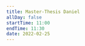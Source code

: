 ```yaml
---
title: Master-Thesis Daniel
allDay: false
startTime: 11:00
endTime: 11:30
date: 2022-02-25
---
```


